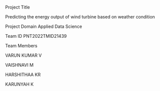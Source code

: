 
Project Title

Predicting the energy output of wind turbine based on weather condition


Project Domain
Applied Data Science

Team ID
PNT2022TMID21439

Team Members

VARUN KUMAR V

VAISHNAVI M

HARSHITHAA KR

KARUNYAH K
